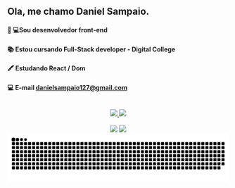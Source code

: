 ## Ola, me chamo Daniel Sampaio.
####  👩‍ 💻Sou desenvolvedor front-end
####  📚 Estou cursando Full-Stack developer - Digital College
####  🖍 Estudando React / Dom
####  💻 E-mail danielsampaio127@gmail.com
<br>
<div align="center">
  <a href="https://github.com/XDanielSampaioX">
    <img height="165em" src="https://github-readme-stats.vercel.app/api?username=XDanielSampaioX&show_icons=true&theme=radical"/>
    <img height="165em" src="https://github-readme-stats.vercel.app/api/top-langs/?username=XDanielSampaioX&layout=compact&theme=radical"/>
  </a>
</div>
<br>
<div align="center">
  <a href="https://www.instagram.com/danielsampaio230/" target="_blank"><img src="https://img.shields.io/badge/-Instagram-%23E4405F?style=for-the-badge&logo=instagram&logoColor=white" target="_blank"></a>
  <a href="https://www.linkedin.com/in/daniel-sampaio127/" target="_blank"><img src="https://img.shields.io/badge/-LinkedIn-%230077B5?style=for-the-badge&logo=linkedin&logoColor=white" target="_blank"></a>
</div>


<picture>
  <source media="(prefers-color-scheme: dark)" srcset="https://raw.githubusercontent.com/XDanielSampaioX/XDanielSampaioX/output/github-contribution-grid-snake-dark.svg">
  <source media="(prefers-color-scheme: light)" srcset="https://raw.githubusercontent.com/XDanielSampaioX/XDanielSampaioX/output/github-contribution-grid-snake.svg">
  <img alt="github contribution grid snake animation" src="https://raw.githubusercontent.com/XDanielSampaioX/XDanielSampaioX/output/github-contribution-grid-snake.svg">
</picture>
<br><br>
